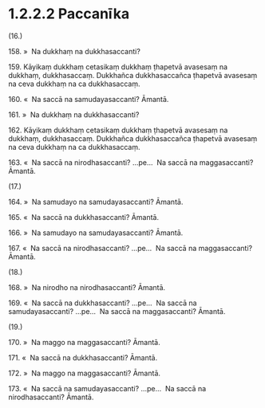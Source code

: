 

# 1.2.2.2 Paccanīka





(16.)

158\. »  Na dukkhaṃ na dukkhasaccanti?

159\. Kāyikaṃ dukkhaṃ cetasikaṃ dukkhaṃ ṭhapetvā avasesaṃ na dukkhaṃ, dukkhasaccaṃ. Dukkhañca dukkhasaccañca ṭhapetvā avasesaṃ na ceva dukkhaṃ na ca dukkhasaccaṃ.

160\. «  Na saccā na samudayasaccanti? Āmantā.

161\. »  Na dukkhaṃ na dukkhasaccanti?

162\. Kāyikaṃ dukkhaṃ cetasikaṃ dukkhaṃ ṭhapetvā avasesaṃ na dukkhaṃ, dukkhasaccaṃ. Dukkhañca dukkhasaccañca ṭhapetvā avasesaṃ na ceva dukkhaṃ na ca dukkhasaccaṃ.

163\. «  Na saccā na nirodhasaccanti? …pe…  Na saccā na maggasaccanti? Āmantā.

(17.)

164\. »  Na samudayo na samudayasaccanti? Āmantā.

165\. «  Na saccā na dukkhasaccanti? Āmantā.

166\. »  Na samudayo na samudayasaccanti? Āmantā.

167\. «  Na saccā na nirodhasaccanti? …pe…  Na saccā na maggasaccanti? Āmantā.

(18.)

168\. »  Na nirodho na nirodhasaccanti? Āmantā.

169\. «  Na saccā na dukkhasaccanti? …pe…  Na saccā na samudayasaccanti? …pe…  Na saccā na maggasaccanti? Āmantā.

(19.)

170\. »  Na maggo na maggasaccanti? Āmantā.

171\. «  Na saccā na dukkhasaccanti? Āmantā.

172\. »  Na maggo na maggasaccanti? Āmantā.

173\. «  Na saccā na samudayasaccanti? …pe…  Na saccā na nirodhasaccanti? Āmantā.



